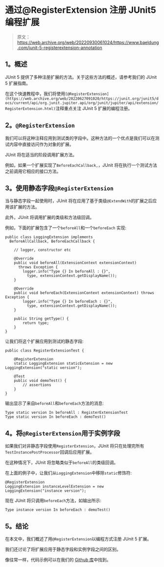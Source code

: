 # 通过@RegisterExtension 注册 JUnit5 编程扩展

> 原文：<https://web.archive.org/web/20220930061024/https://www.baeldung.com/junit-5-registerextension-annotation>

## **1。概述**

JUnit 5 提供了多种注册扩展的方法。关于这些方法的概述，请参考我们的 JUnit 5 扩展指南。

在这个快速教程中，我们将使用`[@RegisterExtension](https://web.archive.org/web/20220627091020/https://junit.org/junit5/docs/current/api/org.junit.jupiter.api/org/junit/jupiter/api/extension/RegisterExtension.html)`注释重点关注 JUnit 5 扩展的编程注册。

## **2。`@RegisterExtension`**

我们可以将这种注释应用到测试类的字段中。这种方法的一个优点是我们可以在测试内容中直接访问作为对象的扩展。

JUnit 将在适当的阶段调用扩展方法。

例如，如果一个扩展实现了`BeforeEachCallback,`，JUnit 将在执行一个测试方法之前调用它相应的接口方法。

## **3。使用静态字段`@RegisterExtension`**

当与静态字段一起使用时，JUnit 将在应用了基于类级`@ExtendWith`的扩展之后应用该扩展的方法。

此外，JUnit 将调用扩展的类级和方法级回调。

例如，下面的扩展包含了一个`beforeAll`和一个`beforeEach` 实现:

```
public class LoggingExtension implements 
  BeforeAllCallback, BeforeEachCallback {

    // logger, constructor etc

    @Override
    public void beforeAll(ExtensionContext extensionContext) 
      throws Exception {
        logger.info("Type {} In beforeAll : {}", 
          type, extensionContext.getDisplayName());
    }

    @Override
    public void beforeEach(ExtensionContext extensionContext) throws Exception {
        logger.info("Type {} In beforeEach : {}",
          type, extensionContext.getDisplayName());
    }

    public String getType() {
        return type;
    }
}
```

让我们将这个扩展应用到测试的静态字段:

```
public class RegisterExtensionTest {

    @RegisterExtension
    static LoggingExtension staticExtension = new LoggingExtension("static version");

    @Test
    public void demoTest() {
        // assertions
    }
}
```

输出显示了来自`beforeAll`和`beforeEach`方法的消息:

```
Type static version In beforeAll : RegisterExtensionTest
Type static version In beforeEach : demoTest()
```

## **4。将`@RegisterExtension`用于实例字段**

如果我们对非静态字段使用`RegisterExtension`，JUnit 将只在处理完所有`TestInstancePostProcessor`回调后应用扩展。

在这种情况下，JUnit 将忽略类似于`beforeAll`的类级回调。

在上面的例子中，让我们从`LoggingExtension`中移除`static`修饰符:

```
@RegisterExtension
LoggingExtension instanceLevelExtension = new LoggingExtension("instance version");
```

现在 JUnit 将只调用`beforeEach`方法，如输出所示:

```
Type instance version In beforeEach : demoTest()
```

## **5。结论**

在本文中，我们概述了用`@RegisterExtension`以编程方式注册 JUnit 5 扩展。

我们还讨论了将扩展应用于静态字段和实例字段之间的区别。

像往常一样，代码示例可以在我们的 [Github 库](https://web.archive.org/web/20220627091020/https://github.com/eugenp/tutorials/tree/master/testing-modules/junit5-annotations)中找到。
